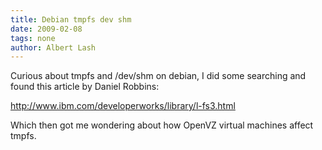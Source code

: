 ```yaml
---
title: Debian tmpfs dev shm
date: 2009-02-08
tags: none
author: Albert Lash
---
```

Curious about tmpfs and /dev/shm on debian, I did some searching and found this article by Daniel Robbins:

<a href="http://www.ibm.com/developerworks/library/l-fs3.html">http://www.ibm.com/developerworks/library/l-fs3.html</a>

Which then got me wondering about how OpenVZ virtual machines affect tmpfs.

